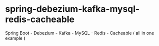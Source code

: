 # spring-debezium-kafka-mysql-redis-cacheable
Spring Boot - Debezium - Kafka - MySQL - Redis - Cacheable ( all in one example )
